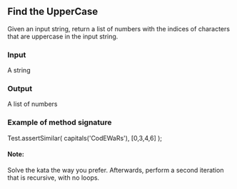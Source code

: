 ## Find the UpperCase

Given an input string, return a list of numbers with the indices of 
characters that are uppercase in the input string.

### Input
A string

### Output
A list of numbers

### Example of method signature
Test.assertSimilar( capitals('CodEWaRs'), [0,3,4,6] );

#### Note: 
Solve the kata the way you prefer. Afterwards, perform a second iteration that is recursive, with no loops.

